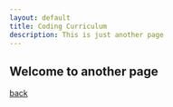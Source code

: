 ```yaml
---
layout: default
title: Coding Curriculum
description: This is just another page
---
```


## Welcome to another page



[back](./)